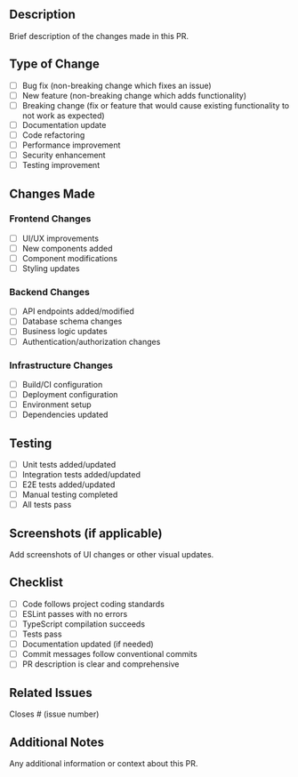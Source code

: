 ## Description
Brief description of the changes made in this PR.

## Type of Change
- [ ] Bug fix (non-breaking change which fixes an issue)
- [ ] New feature (non-breaking change which adds functionality)
- [ ] Breaking change (fix or feature that would cause existing functionality to not work as expected)
- [ ] Documentation update
- [ ] Code refactoring
- [ ] Performance improvement
- [ ] Security enhancement
- [ ] Testing improvement

## Changes Made
### Frontend Changes
- [ ] UI/UX improvements
- [ ] New components added
- [ ] Component modifications
- [ ] Styling updates

### Backend Changes
- [ ] API endpoints added/modified
- [ ] Database schema changes
- [ ] Business logic updates
- [ ] Authentication/authorization changes

### Infrastructure Changes
- [ ] Build/CI configuration
- [ ] Deployment configuration
- [ ] Environment setup
- [ ] Dependencies updated

## Testing
- [ ] Unit tests added/updated
- [ ] Integration tests added/updated
- [ ] E2E tests added/updated
- [ ] Manual testing completed
- [ ] All tests pass

## Screenshots (if applicable)
Add screenshots of UI changes or other visual updates.

## Checklist
- [ ] Code follows project coding standards
- [ ] ESLint passes with no errors
- [ ] TypeScript compilation succeeds
- [ ] Tests pass
- [ ] Documentation updated (if needed)
- [ ] Commit messages follow conventional commits
- [ ] PR description is clear and comprehensive

## Related Issues
Closes # (issue number)

## Additional Notes
Any additional information or context about this PR.